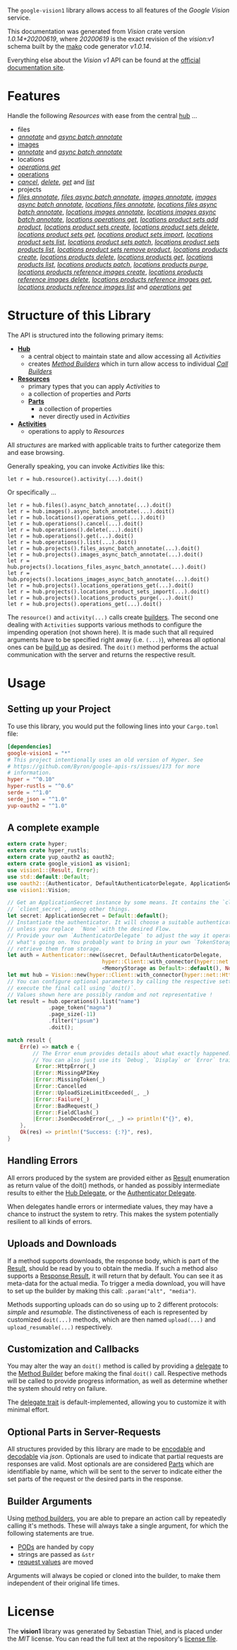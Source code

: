 <!---
DO NOT EDIT !
This file was generated automatically from 'src/mako/api/README.md.mako'
DO NOT EDIT !
-->
The `google-vision1` library allows access to all features of the *Google Vision* service.

This documentation was generated from *Vision* crate version *1.0.14+20200619*, where *20200619* is the exact revision of the *vision:v1* schema built by the [mako](http://www.makotemplates.org/) code generator *v1.0.14*.

Everything else about the *Vision* *v1* API can be found at the
[official documentation site](https://cloud.google.com/vision/).
# Features

Handle the following *Resources* with ease from the central [hub](https://docs.rs/google-vision1/1.0.14+20200619/google_vision1/Vision) ... 

* files
 * [*annotate*](https://docs.rs/google-vision1/1.0.14+20200619/google_vision1/api::FileAnnotateCall) and [*async batch annotate*](https://docs.rs/google-vision1/1.0.14+20200619/google_vision1/api::FileAsyncBatchAnnotateCall)
* [images](https://docs.rs/google-vision1/1.0.14+20200619/google_vision1/api::Image)
 * [*annotate*](https://docs.rs/google-vision1/1.0.14+20200619/google_vision1/api::ImageAnnotateCall) and [*async batch annotate*](https://docs.rs/google-vision1/1.0.14+20200619/google_vision1/api::ImageAsyncBatchAnnotateCall)
* locations
 * [*operations get*](https://docs.rs/google-vision1/1.0.14+20200619/google_vision1/api::LocationOperationGetCall)
* [operations](https://docs.rs/google-vision1/1.0.14+20200619/google_vision1/api::Operation)
 * [*cancel*](https://docs.rs/google-vision1/1.0.14+20200619/google_vision1/api::OperationCancelCall), [*delete*](https://docs.rs/google-vision1/1.0.14+20200619/google_vision1/api::OperationDeleteCall), [*get*](https://docs.rs/google-vision1/1.0.14+20200619/google_vision1/api::OperationGetCall) and [*list*](https://docs.rs/google-vision1/1.0.14+20200619/google_vision1/api::OperationListCall)
* projects
 * [*files annotate*](https://docs.rs/google-vision1/1.0.14+20200619/google_vision1/api::ProjectFileAnnotateCall), [*files async batch annotate*](https://docs.rs/google-vision1/1.0.14+20200619/google_vision1/api::ProjectFileAsyncBatchAnnotateCall), [*images annotate*](https://docs.rs/google-vision1/1.0.14+20200619/google_vision1/api::ProjectImageAnnotateCall), [*images async batch annotate*](https://docs.rs/google-vision1/1.0.14+20200619/google_vision1/api::ProjectImageAsyncBatchAnnotateCall), [*locations files annotate*](https://docs.rs/google-vision1/1.0.14+20200619/google_vision1/api::ProjectLocationFileAnnotateCall), [*locations files async batch annotate*](https://docs.rs/google-vision1/1.0.14+20200619/google_vision1/api::ProjectLocationFileAsyncBatchAnnotateCall), [*locations images annotate*](https://docs.rs/google-vision1/1.0.14+20200619/google_vision1/api::ProjectLocationImageAnnotateCall), [*locations images async batch annotate*](https://docs.rs/google-vision1/1.0.14+20200619/google_vision1/api::ProjectLocationImageAsyncBatchAnnotateCall), [*locations operations get*](https://docs.rs/google-vision1/1.0.14+20200619/google_vision1/api::ProjectLocationOperationGetCall), [*locations product sets add product*](https://docs.rs/google-vision1/1.0.14+20200619/google_vision1/api::ProjectLocationProductSetAddProductCall), [*locations product sets create*](https://docs.rs/google-vision1/1.0.14+20200619/google_vision1/api::ProjectLocationProductSetCreateCall), [*locations product sets delete*](https://docs.rs/google-vision1/1.0.14+20200619/google_vision1/api::ProjectLocationProductSetDeleteCall), [*locations product sets get*](https://docs.rs/google-vision1/1.0.14+20200619/google_vision1/api::ProjectLocationProductSetGetCall), [*locations product sets import*](https://docs.rs/google-vision1/1.0.14+20200619/google_vision1/api::ProjectLocationProductSetImportCall), [*locations product sets list*](https://docs.rs/google-vision1/1.0.14+20200619/google_vision1/api::ProjectLocationProductSetListCall), [*locations product sets patch*](https://docs.rs/google-vision1/1.0.14+20200619/google_vision1/api::ProjectLocationProductSetPatchCall), [*locations product sets products list*](https://docs.rs/google-vision1/1.0.14+20200619/google_vision1/api::ProjectLocationProductSetProductListCall), [*locations product sets remove product*](https://docs.rs/google-vision1/1.0.14+20200619/google_vision1/api::ProjectLocationProductSetRemoveProductCall), [*locations products create*](https://docs.rs/google-vision1/1.0.14+20200619/google_vision1/api::ProjectLocationProductCreateCall), [*locations products delete*](https://docs.rs/google-vision1/1.0.14+20200619/google_vision1/api::ProjectLocationProductDeleteCall), [*locations products get*](https://docs.rs/google-vision1/1.0.14+20200619/google_vision1/api::ProjectLocationProductGetCall), [*locations products list*](https://docs.rs/google-vision1/1.0.14+20200619/google_vision1/api::ProjectLocationProductListCall), [*locations products patch*](https://docs.rs/google-vision1/1.0.14+20200619/google_vision1/api::ProjectLocationProductPatchCall), [*locations products purge*](https://docs.rs/google-vision1/1.0.14+20200619/google_vision1/api::ProjectLocationProductPurgeCall), [*locations products reference images create*](https://docs.rs/google-vision1/1.0.14+20200619/google_vision1/api::ProjectLocationProductReferenceImageCreateCall), [*locations products reference images delete*](https://docs.rs/google-vision1/1.0.14+20200619/google_vision1/api::ProjectLocationProductReferenceImageDeleteCall), [*locations products reference images get*](https://docs.rs/google-vision1/1.0.14+20200619/google_vision1/api::ProjectLocationProductReferenceImageGetCall), [*locations products reference images list*](https://docs.rs/google-vision1/1.0.14+20200619/google_vision1/api::ProjectLocationProductReferenceImageListCall) and [*operations get*](https://docs.rs/google-vision1/1.0.14+20200619/google_vision1/api::ProjectOperationGetCall)




# Structure of this Library

The API is structured into the following primary items:

* **[Hub](https://docs.rs/google-vision1/1.0.14+20200619/google_vision1/Vision)**
    * a central object to maintain state and allow accessing all *Activities*
    * creates [*Method Builders*](https://docs.rs/google-vision1/1.0.14+20200619/google_vision1/client::MethodsBuilder) which in turn
      allow access to individual [*Call Builders*](https://docs.rs/google-vision1/1.0.14+20200619/google_vision1/client::CallBuilder)
* **[Resources](https://docs.rs/google-vision1/1.0.14+20200619/google_vision1/client::Resource)**
    * primary types that you can apply *Activities* to
    * a collection of properties and *Parts*
    * **[Parts](https://docs.rs/google-vision1/1.0.14+20200619/google_vision1/client::Part)**
        * a collection of properties
        * never directly used in *Activities*
* **[Activities](https://docs.rs/google-vision1/1.0.14+20200619/google_vision1/client::CallBuilder)**
    * operations to apply to *Resources*

All *structures* are marked with applicable traits to further categorize them and ease browsing.

Generally speaking, you can invoke *Activities* like this:

```Rust,ignore
let r = hub.resource().activity(...).doit()
```

Or specifically ...

```ignore
let r = hub.files().async_batch_annotate(...).doit()
let r = hub.images().async_batch_annotate(...).doit()
let r = hub.locations().operations_get(...).doit()
let r = hub.operations().cancel(...).doit()
let r = hub.operations().delete(...).doit()
let r = hub.operations().get(...).doit()
let r = hub.operations().list(...).doit()
let r = hub.projects().files_async_batch_annotate(...).doit()
let r = hub.projects().images_async_batch_annotate(...).doit()
let r = hub.projects().locations_files_async_batch_annotate(...).doit()
let r = hub.projects().locations_images_async_batch_annotate(...).doit()
let r = hub.projects().locations_operations_get(...).doit()
let r = hub.projects().locations_product_sets_import(...).doit()
let r = hub.projects().locations_products_purge(...).doit()
let r = hub.projects().operations_get(...).doit()
```

The `resource()` and `activity(...)` calls create [builders][builder-pattern]. The second one dealing with `Activities` 
supports various methods to configure the impending operation (not shown here). It is made such that all required arguments have to be 
specified right away (i.e. `(...)`), whereas all optional ones can be [build up][builder-pattern] as desired.
The `doit()` method performs the actual communication with the server and returns the respective result.

# Usage

## Setting up your Project

To use this library, you would put the following lines into your `Cargo.toml` file:

```toml
[dependencies]
google-vision1 = "*"
# This project intentionally uses an old version of Hyper. See
# https://github.com/Byron/google-apis-rs/issues/173 for more
# information.
hyper = "^0.10"
hyper-rustls = "^0.6"
serde = "^1.0"
serde_json = "^1.0"
yup-oauth2 = "^1.0"
```

## A complete example

```Rust
extern crate hyper;
extern crate hyper_rustls;
extern crate yup_oauth2 as oauth2;
extern crate google_vision1 as vision1;
use vision1::{Result, Error};
use std::default::Default;
use oauth2::{Authenticator, DefaultAuthenticatorDelegate, ApplicationSecret, MemoryStorage};
use vision1::Vision;

// Get an ApplicationSecret instance by some means. It contains the `client_id` and 
// `client_secret`, among other things.
let secret: ApplicationSecret = Default::default();
// Instantiate the authenticator. It will choose a suitable authentication flow for you, 
// unless you replace  `None` with the desired Flow.
// Provide your own `AuthenticatorDelegate` to adjust the way it operates and get feedback about 
// what's going on. You probably want to bring in your own `TokenStorage` to persist tokens and
// retrieve them from storage.
let auth = Authenticator::new(&secret, DefaultAuthenticatorDelegate,
                              hyper::Client::with_connector(hyper::net::HttpsConnector::new(hyper_rustls::TlsClient::new())),
                              <MemoryStorage as Default>::default(), None);
let mut hub = Vision::new(hyper::Client::with_connector(hyper::net::HttpsConnector::new(hyper_rustls::TlsClient::new())), auth);
// You can configure optional parameters by calling the respective setters at will, and
// execute the final call using `doit()`.
// Values shown here are possibly random and not representative !
let result = hub.operations().list("name")
             .page_token("magna")
             .page_size(-11)
             .filter("ipsum")
             .doit();

match result {
    Err(e) => match e {
        // The Error enum provides details about what exactly happened.
        // You can also just use its `Debug`, `Display` or `Error` traits
         Error::HttpError(_)
        |Error::MissingAPIKey
        |Error::MissingToken(_)
        |Error::Cancelled
        |Error::UploadSizeLimitExceeded(_, _)
        |Error::Failure(_)
        |Error::BadRequest(_)
        |Error::FieldClash(_)
        |Error::JsonDecodeError(_, _) => println!("{}", e),
    },
    Ok(res) => println!("Success: {:?}", res),
}

```
## Handling Errors

All errors produced by the system are provided either as [Result](https://docs.rs/google-vision1/1.0.14+20200619/google_vision1/client::Result) enumeration as return value of
the doit() methods, or handed as possibly intermediate results to either the 
[Hub Delegate](https://docs.rs/google-vision1/1.0.14+20200619/google_vision1/client::Delegate), or the [Authenticator Delegate](https://docs.rs/yup-oauth2/*/yup_oauth2/trait.AuthenticatorDelegate.html).

When delegates handle errors or intermediate values, they may have a chance to instruct the system to retry. This 
makes the system potentially resilient to all kinds of errors.

## Uploads and Downloads
If a method supports downloads, the response body, which is part of the [Result](https://docs.rs/google-vision1/1.0.14+20200619/google_vision1/client::Result), should be
read by you to obtain the media.
If such a method also supports a [Response Result](https://docs.rs/google-vision1/1.0.14+20200619/google_vision1/client::ResponseResult), it will return that by default.
You can see it as meta-data for the actual media. To trigger a media download, you will have to set up the builder by making
this call: `.param("alt", "media")`.

Methods supporting uploads can do so using up to 2 different protocols: 
*simple* and *resumable*. The distinctiveness of each is represented by customized 
`doit(...)` methods, which are then named `upload(...)` and `upload_resumable(...)` respectively.

## Customization and Callbacks

You may alter the way an `doit()` method is called by providing a [delegate](https://docs.rs/google-vision1/1.0.14+20200619/google_vision1/client::Delegate) to the 
[Method Builder](https://docs.rs/google-vision1/1.0.14+20200619/google_vision1/client::CallBuilder) before making the final `doit()` call. 
Respective methods will be called to provide progress information, as well as determine whether the system should 
retry on failure.

The [delegate trait](https://docs.rs/google-vision1/1.0.14+20200619/google_vision1/client::Delegate) is default-implemented, allowing you to customize it with minimal effort.

## Optional Parts in Server-Requests

All structures provided by this library are made to be [encodable](https://docs.rs/google-vision1/1.0.14+20200619/google_vision1/client::RequestValue) and 
[decodable](https://docs.rs/google-vision1/1.0.14+20200619/google_vision1/client::ResponseResult) via *json*. Optionals are used to indicate that partial requests are responses 
are valid.
Most optionals are are considered [Parts](https://docs.rs/google-vision1/1.0.14+20200619/google_vision1/client::Part) which are identifiable by name, which will be sent to 
the server to indicate either the set parts of the request or the desired parts in the response.

## Builder Arguments

Using [method builders](https://docs.rs/google-vision1/1.0.14+20200619/google_vision1/client::CallBuilder), you are able to prepare an action call by repeatedly calling it's methods.
These will always take a single argument, for which the following statements are true.

* [PODs][wiki-pod] are handed by copy
* strings are passed as `&str`
* [request values](https://docs.rs/google-vision1/1.0.14+20200619/google_vision1/client::RequestValue) are moved

Arguments will always be copied or cloned into the builder, to make them independent of their original life times.

[wiki-pod]: http://en.wikipedia.org/wiki/Plain_old_data_structure
[builder-pattern]: http://en.wikipedia.org/wiki/Builder_pattern
[google-go-api]: https://github.com/google/google-api-go-client

# License
The **vision1** library was generated by Sebastian Thiel, and is placed 
under the *MIT* license.
You can read the full text at the repository's [license file][repo-license].

[repo-license]: https://github.com/Byron/google-apis-rsblob/master/LICENSE.md
